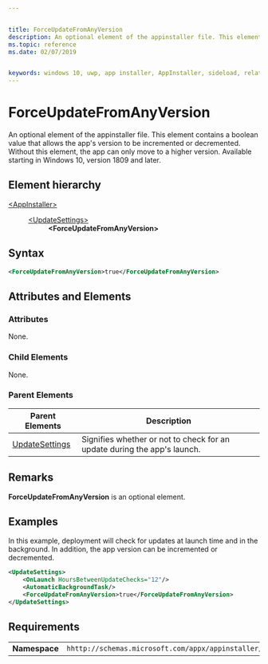 ```yaml
---


title: ForceUpdateFromAnyVersion
description: An optional element of the appinstaller file. This element contains a boolean that allows the app's version to be incremented or decremented. Without this element, the app can only move to a higher version. 
ms.topic: reference
ms.date: 02/07/2019


keywords: windows 10, uwp, app installer, AppInstaller, sideload, related set, optional packages
---
```


# ForceUpdateFromAnyVersion

An optional element of the appinstaller file. This element contains a boolean value that allows the app's version to be incremented or decremented. Without this element, the app can only move to a higher version. Available starting in Windows 10, version 1809 and later.

## Element hierarchy

<dl>
<dt><a href="element-appinstaller.md">&lt;AppInstaller&gt;</a></dt>
<dd>
    <dl>
        <dt><a href="element-update-settings.md">&lt;UpdateSettings&gt;</a></dt>
            <dd><b>&lt;ForceUpdateFromAnyVersion&gt;</b></dd>
    </dl>
</dd>
</dl>

## Syntax
``` xml 
<ForceUpdateFromAnyVersion>true</ForceUpdateFromAnyVersion>
```

## Attributes and Elements

### Attributes

None.


### Child Elements

None.

### Parent Elements

| Parent Elements | Description |
|-----------------|-------------|
| [UpdateSettings](element-update-settings.md) | Signifies whether or not to check for an update during the app's launch. |

## Remarks
**ForceUpdateFromAnyVersion** is an optional element. 

## Examples

In this example, deployment will check for updates at launch time and in the background. In addition, the app version can be incremented or decremented.

``` xml  
<UpdateSettings>
    <OnLaunch HoursBetweenUpdateChecks="12"/>
    <AutomaticBackgroundTask/>
    <ForceUpdateFromAnyVersion>true</ForceUpdateFromAnyVersion>
</UpdateSettings>
```


## Requirements

|               |                                                             |
|---------------|-------------------------------------------------------------|
| **Namespace** | `hhttp://schemas.microsoft.com/appx/appinstaller/2018` |
